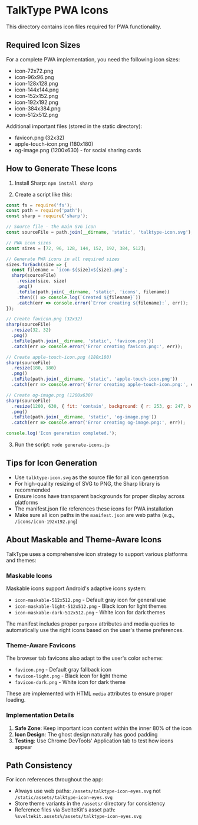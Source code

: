 # TalkType PWA Icons

This directory contains icon files required for PWA functionality.

## Required Icon Sizes

For a complete PWA implementation, you need the following icon sizes:

- icon-72x72.png
- icon-96x96.png
- icon-128x128.png
- icon-144x144.png
- icon-152x152.png
- icon-192x192.png
- icon-384x384.png
- icon-512x512.png

Additional important files (stored in the static directory):
- favicon.png (32x32)
- apple-touch-icon.png (180x180)
- og-image.png (1200x630) - for social sharing cards

## How to Generate These Icons

1. Install Sharp: `npm install sharp`

2. Create a script like this:

```javascript
const fs = require('fs');
const path = require('path');
const sharp = require('sharp');

// Source file - the main SVG icon
const sourceFile = path.join(__dirname, 'static', 'talktype-icon.svg');

// PWA icon sizes
const sizes = [72, 96, 128, 144, 152, 192, 384, 512];

// Generate PWA icons in all required sizes
sizes.forEach(size => {
  const filename = `icon-${size}x${size}.png`;
  sharp(sourceFile)
    .resize(size, size)
    .png()
    .toFile(path.join(__dirname, 'static', 'icons', filename))
    .then(() => console.log(`Created ${filename}`))
    .catch(err => console.error(`Error creating ${filename}:`, err));
});

// Create favicon.png (32x32)
sharp(sourceFile)
  .resize(32, 32)
  .png()
  .toFile(path.join(__dirname, 'static', 'favicon.png'))
  .catch(err => console.error('Error creating favicon.png:', err));

// Create apple-touch-icon.png (180x180)
sharp(sourceFile)
  .resize(180, 180)
  .png()
  .toFile(path.join(__dirname, 'static', 'apple-touch-icon.png'))
  .catch(err => console.error('Error creating apple-touch-icon.png:', err));

// Create og-image.png (1200x630)
sharp(sourceFile)
  .resize(1200, 630, { fit: 'contain', background: { r: 253, g: 247, b: 239 } })
  .png()
  .toFile(path.join(__dirname, 'static', 'og-image.png'))
  .catch(err => console.error('Error creating og-image.png:', err));

console.log('Icon generation completed.');
```

3. Run the script: `node generate-icons.js`

## Tips for Icon Generation

- Use `talktype-icon.svg` as the source file for all icon generation
- For high-quality resizing of SVG to PNG, the Sharp library is recommended
- Ensure icons have transparent backgrounds for proper display across platforms
- The manifest.json file references these icons for PWA installation
- Make sure all icon paths in the `manifest.json` are web paths (e.g., `/icons/icon-192x192.png`)

## About Maskable and Theme-Aware Icons

TalkType uses a comprehensive icon strategy to support various platforms and themes:

### Maskable Icons

Maskable icons support Android's adaptive icons system:
- `icon-maskable-512x512.png` - Default gray icon for general use
- `icon-maskable-light-512x512.png` - Black icon for light themes
- `icon-maskable-dark-512x512.png` - White icon for dark themes

The manifest includes proper `purpose` attributes and media queries to automatically use the right icons based on the user's theme preferences.

### Theme-Aware Favicons

The browser tab favicons also adapt to the user's color scheme:
- `favicon.png` - Default gray fallback icon
- `favicon-light.png` - Black icon for light theme
- `favicon-dark.png` - White icon for dark theme

These are implemented with HTML `media` attributes to ensure proper loading.

### Implementation Details

1. **Safe Zone**: Keep important icon content within the inner 80% of the icon
2. **Icon Design**: The ghost design naturally has good padding
3. **Testing**: Use Chrome DevTools' Application tab to test how icons appear

## Path Consistency

For icon references throughout the app:
- Always use web paths: `/assets/talktype-icon-eyes.svg` not `/static/assets/talktype-icon-eyes.svg`
- Store theme variants in the `/assets/` directory for consistency
- Reference files via SvelteKit's asset path: `%sveltekit.assets%/assets/talktype-icon-eyes.svg`